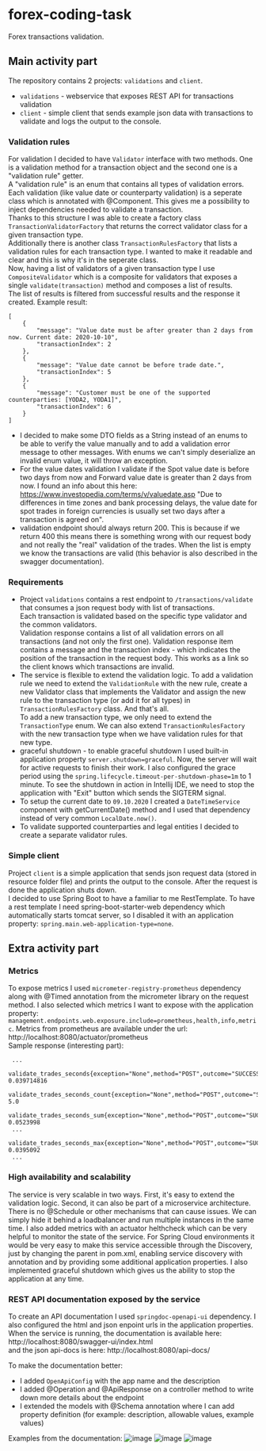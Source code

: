 # forex-coding-task
Forex transactions validation.

## Main activity part
The repository contains 2 projects: `validations` and `client`.  
- `validations` - webservice that exposes REST API for transactions validation  
- `client` - simple client that sends example json data with transactions to validate and logs the output to the console.

### Validation rules
For validation I decided to have `Validator` interface with two methods. One is a validation method for a transaction object and the second one is a "validation rule" getter.  
A "validation rule" is an enum that contains all types of validation errors.  
Each validation (like value date or counterparty validation) is a seperate class which is annotated with @Component. This gives me a possibility to inject dependencies needed to validate a transaction.  
Thanks to this structure I was able to create a factory class `TransactionValidatorFactory` that returns the correct validator class for a given transaction type.  
Additionally there is another class `TransactionRulesFactory` that lists a validation rules for each transaction type. I wanted to make it readable and clear and this is why it's in the seperate class.  
Now, having a list of validators of a given transaction type I use `CompositeValidator` which is a composite for validators that exposes a single `validate(transaction)` method and composes a list of results.  
The list of results is filtered from successful results and the response it created.
Example result:
```
[
    {
        "message": "Value date must be after greater than 2 days from now. Current date: 2020-10-10",
        "transactionIndex": 2
    },
    {
        "message": "Value date cannot be before trade date.",
        "transactionIndex": 5
    },
    {
        "message": "Customer must be one of the supported counterparties: [YODA2, YODA1]",
        "transactionIndex": 6
    }
]
```
- I decided to make some DTO fields as a String instead of an enums to be able to verify the value manually and to add a validation error message to other messages. With enums we can't simply deserialize an invalid enum value, it will throw an exception.
- For the value dates validation I validate if the Spot value date is before two days from now and Forward value date is greater than 2 days from now. I found an info about this here: https://www.investopedia.com/terms/v/valuedate.asp "Due to differences in time zones and bank processing delays, the value date for spot trades in foreign currencies is usually set two days after a transaction is agreed on".
- validation endpoint should always return 200. This is because if we return 400 this means there is something wrong with our request body and not really the "real" validation of the trades. When the list is empty we know the transactions are valid (this behavior is also described in the swagger documentation).


### Requirements
- Project `validations` contains a rest endpoint to `/transactions/validate` that consumes a json request body with list of transactions.  
Each transaction is validated based on the specific type validator and the common validators.  
Validation response contains a list of all validation errors on all transactions (and not only the first one). 
Validation response item contains a message and the transaction index - which indicates the position of the transaction in the request body. This works as a link so the client knows which transactions are invalid.  
- The service is flexible to extend the validation logic. To add a validation rule we need to extend the `ValidationRule` 
with the new rule, create a new Validator class that implements the Validator and assign the new rule to the transaction type (or add it for all types) in `TransactionRulesFactory` class. And that's all.  
To add a new transaction type, we only need to extend the `TransactionType` enum. We can also extend `TransactionRulesFactory` with the new transaction type when we have validation rules for that new type. 
- graceful shutdown - to enable graceful shutdown I used built-in application property `server.shutdown=graceful`. Now, the server will wait for active requests to finish their work. I also configured the grace period using the `spring.lifecycle.timeout-per-shutdown-phase=1m` to 1 minute. To see the shutdown in action in Intellij IDE, we need to stop the application with "Exit" button which sends the SIGTERM signal.
- To setup the current date to `09.10.2020` I created a `DateTimeService` component with getCurrentDate() method and I used that dependency instead of very common `LocalDate.now()`.
- To validate supported counterparties and legal entities I decided to create a separate validator rules.


### Simple client
Project `client` is a simple application that sends json request data (stored in resource folder file) and prints the output to the console. After the request is done the application shuts down.  
I decided to use Spring Boot to have a familiar to me RestTemplate. To have a rest template I need spring-boot-starter-web dependency which automatically starts tomcat server, so I disabled it with an application property: `spring.main.web-application-type=none`.

## Extra activity part

### Metrics
To expose metrics I used `micrometer-registry-prometheus` dependency along with @Timed annotation from the micrometer library on the request method. 
I also selected which metrics I want to expose with the application property: `management.endpoints.web.exposure.include=prometheus,health,info,metric`.
Metrics from prometheus are available under the url: http://localhost:8080/actuator/prometheus  
Sample response (interesting part):
```
 ...
 validate_trades_seconds{exception="None",method="POST",outcome="SUCCESS",status="200",uri="/transactions/validate",quantile="0.95",} 0.039714816
 validate_trades_seconds_count{exception="None",method="POST",outcome="SUCCESS",status="200",uri="/transactions/validate",} 5.0
 validate_trades_seconds_sum{exception="None",method="POST",outcome="SUCCESS",status="200",uri="/transactions/validate",} 0.0523998
 ...
 validate_trades_seconds_max{exception="None",method="POST",outcome="SUCCESS",status="200",uri="/transactions/validate",} 0.0395092
 ...
```

### High availability and scalability
The service is very scalable in two ways. First, it's easy to extend the validation logic. Second, it can also be part of a microservice architecture. There is no @Schedule or other mechanisms that can cause issues. We can simply hide it behind a loadbalancer and run multiple instances in the same time. I also added metrics with an actuator helthcheck which can be very helpful to monitor the state of the service. For Spring Cloud environments it would be very easy to make this service accessible through the Discovery, just by changing the parent in pom.xml, enabling service discovery with annotation and by providing some additional application properties. I also implemented graceful shutdown which gives us the ability to stop the application at any time.

### REST API documentation exposed by the service
To create an API documentation I used `springdoc-openapi-ui` dependency. I also configured the html and json enpoint urls in the application properties.  
When the service is running, the documentation is available here: http://localhost:8080/swagger-ui/index.html  
and the json api-docs is here: http://localhost:8080/api-docs/

To make the documentation better:
- I added `OpenApiConfig` with the app name and the description
- I added @Operation and @ApiResponse on a controller method to write down more details about the endpoint
- I extended the models with @Schema annotation where I can add property definition (for example: description, allowable values, example values)
  
Examples from the documentation:
![image](https://user-images.githubusercontent.com/15677359/149514454-b22ef3c9-5438-444d-aa07-f6979df7b0d4.png)
![image](https://user-images.githubusercontent.com/15677359/149514549-15991820-1442-4e56-83e8-b4814e960196.png)
![image](https://user-images.githubusercontent.com/15677359/149514604-c66b7d81-ebde-4413-9f28-f1f05f07da39.png)

  
